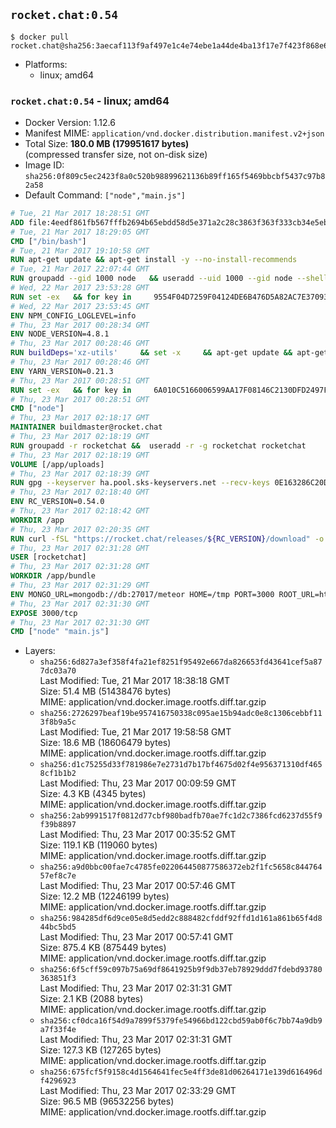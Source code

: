 ## `rocket.chat:0.54`

```console
$ docker pull rocket.chat@sha256:3aecaf113f9af497e1c4e74ebe1a44de4ba13f17e7f423f868e64ffdb6d4053c
```

-	Platforms:
	-	linux; amd64

### `rocket.chat:0.54` - linux; amd64

-	Docker Version: 1.12.6
-	Manifest MIME: `application/vnd.docker.distribution.manifest.v2+json`
-	Total Size: **180.0 MB (179951617 bytes)**  
	(compressed transfer size, not on-disk size)
-	Image ID: `sha256:0f809c5ec2423f8a0c520b98899621136b89ff165f5469bbcbf5437c97b82a58`
-	Default Command: `["node","main.js"]`

```dockerfile
# Tue, 21 Mar 2017 18:28:51 GMT
ADD file:4eedf861fb567fffb2694b65ebdd58d5e371a2c28c3863f363f333cb34e5eb7b in / 
# Tue, 21 Mar 2017 18:29:05 GMT
CMD ["/bin/bash"]
# Tue, 21 Mar 2017 19:10:58 GMT
RUN apt-get update && apt-get install -y --no-install-recommends 		ca-certificates 		curl 		wget 	&& rm -rf /var/lib/apt/lists/*
# Tue, 21 Mar 2017 22:07:44 GMT
RUN groupadd --gid 1000 node   && useradd --uid 1000 --gid node --shell /bin/bash --create-home node
# Wed, 22 Mar 2017 23:53:28 GMT
RUN set -ex   && for key in     9554F04D7259F04124DE6B476D5A82AC7E37093B     94AE36675C464D64BAFA68DD7434390BDBE9B9C5     FD3A5288F042B6850C66B31F09FE44734EB7990E     71DCFD284A79C3B38668286BC97EC7A07EDE3FC1     DD8F2338BAE7501E3DD5AC78C273792F7D83545D     B9AE9905FFD7803F25714661B63B535A4C206CA9     C4F0DFFF4E8C1A8236409D08E73BC641CC11F4C8     56730D5401028683275BD23C23EFEFE93C4CFFFE   ; do     gpg --keyserver ha.pool.sks-keyservers.net --recv-keys "$key";   done
# Wed, 22 Mar 2017 23:53:45 GMT
ENV NPM_CONFIG_LOGLEVEL=info
# Thu, 23 Mar 2017 00:28:34 GMT
ENV NODE_VERSION=4.8.1
# Thu, 23 Mar 2017 00:28:46 GMT
RUN buildDeps='xz-utils'     && set -x     && apt-get update && apt-get install -y $buildDeps --no-install-recommends     && rm -rf /var/lib/apt/lists/*     && curl -SLO "https://nodejs.org/dist/v$NODE_VERSION/node-v$NODE_VERSION-linux-x64.tar.xz"     && curl -SLO "https://nodejs.org/dist/v$NODE_VERSION/SHASUMS256.txt.asc"     && gpg --batch --decrypt --output SHASUMS256.txt SHASUMS256.txt.asc     && grep " node-v$NODE_VERSION-linux-x64.tar.xz\$" SHASUMS256.txt | sha256sum -c -     && tar -xJf "node-v$NODE_VERSION-linux-x64.tar.xz" -C /usr/local --strip-components=1     && rm "node-v$NODE_VERSION-linux-x64.tar.xz" SHASUMS256.txt.asc SHASUMS256.txt     && apt-get purge -y --auto-remove $buildDeps     && ln -s /usr/local/bin/node /usr/local/bin/nodejs
# Thu, 23 Mar 2017 00:28:46 GMT
ENV YARN_VERSION=0.21.3
# Thu, 23 Mar 2017 00:28:51 GMT
RUN set -ex   && for key in     6A010C5166006599AA17F08146C2130DFD2497F5   ; do     gpg --keyserver ha.pool.sks-keyservers.net --recv-keys "$key";   done   && curl -fSL -o yarn.js "https://yarnpkg.com/downloads/$YARN_VERSION/yarn-legacy-$YARN_VERSION.js"   && curl -fSL -o yarn.js.asc "https://yarnpkg.com/downloads/$YARN_VERSION/yarn-legacy-$YARN_VERSION.js.asc"   && gpg --batch --verify yarn.js.asc yarn.js   && rm yarn.js.asc   && mv yarn.js /usr/local/bin/yarn   && chmod +x /usr/local/bin/yarn
# Thu, 23 Mar 2017 00:28:51 GMT
CMD ["node"]
# Thu, 23 Mar 2017 02:18:17 GMT
MAINTAINER buildmaster@rocket.chat
# Thu, 23 Mar 2017 02:18:19 GMT
RUN groupadd -r rocketchat &&  useradd -r -g rocketchat rocketchat
# Thu, 23 Mar 2017 02:18:19 GMT
VOLUME [/app/uploads]
# Thu, 23 Mar 2017 02:18:39 GMT
RUN gpg --keyserver ha.pool.sks-keyservers.net --recv-keys 0E163286C20D07B9787EBE9FD7F9D0414FD08104
# Thu, 23 Mar 2017 02:18:40 GMT
ENV RC_VERSION=0.54.0
# Thu, 23 Mar 2017 02:18:42 GMT
WORKDIR /app
# Thu, 23 Mar 2017 02:20:35 GMT
RUN curl -fSL "https://rocket.chat/releases/${RC_VERSION}/download" -o rocket.chat.tgz &&  curl -fSL "https://rocket.chat/releases/${RC_VERSION}/asc" -o rocket.chat.tgz.asc &&  gpg --batch --verify rocket.chat.tgz.asc rocket.chat.tgz &&  tar zxvf rocket.chat.tgz &&  rm rocket.chat.tgz rocket.chat.tgz.asc &&  cd bundle/programs/server &&  npm install
# Thu, 23 Mar 2017 02:31:28 GMT
USER [rocketchat]
# Thu, 23 Mar 2017 02:31:28 GMT
WORKDIR /app/bundle
# Thu, 23 Mar 2017 02:31:29 GMT
ENV MONGO_URL=mongodb://db:27017/meteor HOME=/tmp PORT=3000 ROOT_URL=http://localhost:3000 Accounts_AvatarStorePath=/app/uploads
# Thu, 23 Mar 2017 02:31:30 GMT
EXPOSE 3000/tcp
# Thu, 23 Mar 2017 02:31:30 GMT
CMD ["node" "main.js"]
```

-	Layers:
	-	`sha256:6d827a3ef358f4fa21ef8251f95492e667da826653fd43641cef5a877dc03a70`  
		Last Modified: Tue, 21 Mar 2017 18:38:18 GMT  
		Size: 51.4 MB (51438476 bytes)  
		MIME: application/vnd.docker.image.rootfs.diff.tar.gzip
	-	`sha256:2726297beaf19be957416750338c095ae15b94adc0e8c1306cebbf113f8b9a5c`  
		Last Modified: Tue, 21 Mar 2017 19:58:58 GMT  
		Size: 18.6 MB (18606479 bytes)  
		MIME: application/vnd.docker.image.rootfs.diff.tar.gzip
	-	`sha256:d1c75255d33f781986e7e2731d7b17bf4675d02f4e956371310df4658cf1b1b2`  
		Last Modified: Thu, 23 Mar 2017 00:09:59 GMT  
		Size: 4.3 KB (4345 bytes)  
		MIME: application/vnd.docker.image.rootfs.diff.tar.gzip
	-	`sha256:2ab9991517f0812d77cbf980badfb70ae7fc1d2c7386fcd6237d55f9f39b8897`  
		Last Modified: Thu, 23 Mar 2017 00:35:52 GMT  
		Size: 119.1 KB (119060 bytes)  
		MIME: application/vnd.docker.image.rootfs.diff.tar.gzip
	-	`sha256:a9d0bbc00fae7c4785fe022064450877586372eb2f1fc5658c84476457ef8c7e`  
		Last Modified: Thu, 23 Mar 2017 00:57:46 GMT  
		Size: 12.2 MB (12246199 bytes)  
		MIME: application/vnd.docker.image.rootfs.diff.tar.gzip
	-	`sha256:984285df6d9ce05e8d5edd2c888482cfddf92ffd1d161a861b65f4d844bc5bd5`  
		Last Modified: Thu, 23 Mar 2017 00:57:41 GMT  
		Size: 875.4 KB (875449 bytes)  
		MIME: application/vnd.docker.image.rootfs.diff.tar.gzip
	-	`sha256:6f5cff59c097b75a69df8641925b9f9db37eb78929ddd7fdebd93780363851f3`  
		Last Modified: Thu, 23 Mar 2017 02:31:31 GMT  
		Size: 2.1 KB (2088 bytes)  
		MIME: application/vnd.docker.image.rootfs.diff.tar.gzip
	-	`sha256:cf0dca16f54d9a7899f5379fe54966bd122cbd59ab0f6c7bb74a9db9a7f33f4e`  
		Last Modified: Thu, 23 Mar 2017 02:31:31 GMT  
		Size: 127.3 KB (127265 bytes)  
		MIME: application/vnd.docker.image.rootfs.diff.tar.gzip
	-	`sha256:675fcf5f9158c4d1564641fec5e4ff3de81d06264171e139d616496df4296923`  
		Last Modified: Thu, 23 Mar 2017 02:33:29 GMT  
		Size: 96.5 MB (96532256 bytes)  
		MIME: application/vnd.docker.image.rootfs.diff.tar.gzip
